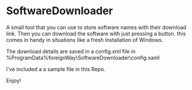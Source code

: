 # SoftwareDownloader

A small tool that you can use to store software names with their download link. Then you can download the software with just pressing a button.
this comes in handy in situations like a fresh installation of Windows.

The download details are saved in a config.xml file in %ProgramData%foreignWay\SoftwareDownloader\config.xaml

I've included a a sample file in this Repo.

Enjoy!
